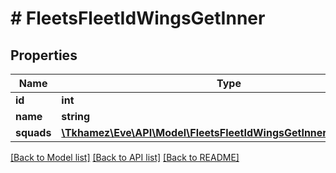# # FleetsFleetIdWingsGetInner

## Properties

Name | Type | Description | Notes
------------ | ------------- | ------------- | -------------
**id** | **int** |  |
**name** | **string** |  |
**squads** | [**\Tkhamez\Eve\API\Model\FleetsFleetIdWingsGetInnerSquadsInner[]**](FleetsFleetIdWingsGetInnerSquadsInner.md) |  |

[[Back to Model list]](../../README.md#models) [[Back to API list]](../../README.md#endpoints) [[Back to README]](../../README.md)
